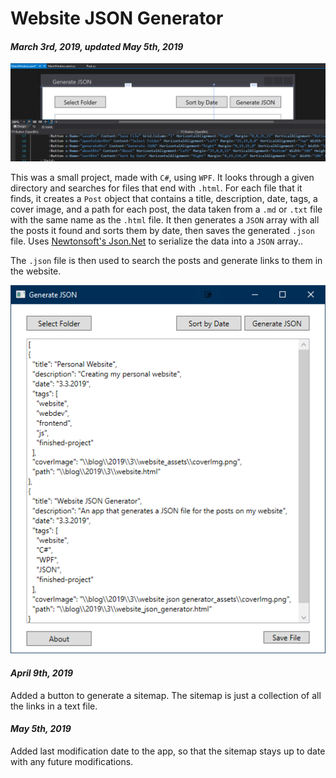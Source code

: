 [comment]: # (*.desc*An app that generates a JSON file for the posts on my website*.desc*)
[comment]: # (*.tags*website, C#, WPF, JSON, github, finished, featured*.tags*)
[comment]: # (*.title*Website JSON Generator*.title*)
[comment]: # (*.date*3-3-2019*.date*)
[comment]: # (*.lastMod*8-5-2019*.lastMod*)

# Website JSON Generator

#### *March 3rd, 2019, updated May 5th, 2019*

![Cover Image](website_json_generator_assets/coverImg.png)

This was a small project, made with `C#`, using `WPF`. It looks through a given directory and searches for files that end with `.html`. For each file that it finds, it creates a `Post` object that contains a title, description, date, tags, a cover image, and a path for each post, the data taken from a `.md` or `.txt` file with the same name as the `.html` file. It then generates a `JSON` array with all the posts it found and sorts them by date, then saves the generated `.json` file. Uses [Newtonsoft's Json.Net](https://www.newtonsoft.com/json) to serialize the data into a `JSON` array..

The `.json` file is then used to search the posts and generate links to them in the website.

![JSON Generator App](website_json_generator_assets/jsonGenApp.png)

#### *April 9th, 2019*

Added a button to generate a sitemap. The sitemap is just a collection of all the links in a text file.

#### *May 5th, 2019*

Added last modification date to the app, so that the sitemap stays up to date with any future modifications.
